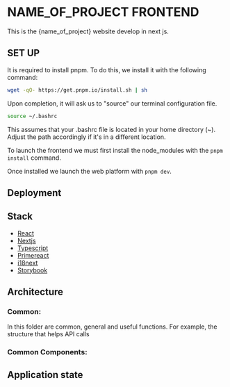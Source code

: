 # NAME_OF_PROJECT FRONTEND

This is the {name_of_project} website develop in next js.

## SET UP

It is required to install pnpm. To do this, we install it with the following command:

```bash
wget -qO- https://get.pnpm.io/install.sh | sh
```

Upon completion, it will ask us to "source" our terminal configuration file.

```bash
source ~/.bashrc
```

This assumes that your .bashrc file is located in your home directory (~). Adjust the path accordingly if it's in a different location.

To launch the frontend we must first install the node_modules with the `pnpm install` command.

Once installed we launch the web platform with `pnpm dev`.

## Deployment


## Stack

- [React](https://react.dev/)
- [Nextjs](https://nextjs.org/docs)
- [Typescript](https://www.typescriptlang.org/docs/handbook/typescript-in-5-minutes.html)
- [Primereact](https://primereact.org/installation/)
- [i18next](https://www.i18next.com/)
- [Storybook](https://storybook.js.org/docs/get-started/install/)

## Architecture

### Common:
In this folder are common, general and useful functions.
For example, the structure that helps API calls

### Common Components:

## Application state




